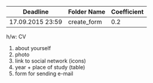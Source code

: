 ﻿Deadline         | Folder Name    | Coefficient
-----------------|----------------|---------------
17.09.2015 23:59 | create_form    | 0.2

h/w: CV
 1. about yourself
 2. photo
 3. link to social network (icons)
 4. year + place of study (table)
 5. form for sending e-mail
